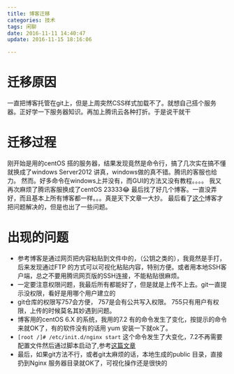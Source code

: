 ```yaml
---
title: 博客迁移
categories: 技术
tags: 闲聊
date: 2016-11-11 14:40:47
update: 2016-11-15 18:16:06

---
```


# 迁移原因
一直把博客托管在git上，但是上周突然CSS样式加载不了。就想自己搭个服务器。正好学一下服务器知识。再加上腾讯云各种打折。于是说干就干

# 迁移过程
刚开始是用的centOS 搭的服务器，结果发现竟然是命令行，搞了几次实在搞不懂就换成了windows Server2012  讲真，windows做的真不错。腾讯的客服也给力。
然而。好多命令在windows上并没有，而GUI的方法又没有教程。。。。
我又再次麻烦了腾讯客服换成了centOS  23333😂
最后找了好几个博客。一直没弄好，而且基本上所有博客都一样。。。真是天下文章一大抄。
 最后看了[这个](http://www.hansoncoder.com/2016/03/02/VPS-building-Hexo/#VPS上安装配置Git)博客才把问题解决的，但是也出了一些问题。
 
 <!--more-->
# 出现的问题

-  参考博客是通过网页把内容粘贴到文件中的，（公钥之类的），我竟然是手打，后来发现通过FTP 的方式可以可视化粘贴内容，特别方便。或者用本地SSH客户端，总之不要用腾讯网页版的SSH连接，不能粘贴很麻烦。
-  一定要注意权限问题，我最后所有都能好了，但是就是上传不上去。git一直提示没权限，看好是用哪个用户建立的
-  git仓库的权限写757会方便， 757是会有公共写入权限。 755只有用户有权限，上传的时候莫名其妙遇到问题。
-  博客用的centOS 6.X 的系统，我用的7.2 有的命令发生了变化，按提示的命令来就OK了，有的软件没有的话用 yum 安装一下就ok了。
- `[root /]# /etc/init.d/nginx start` 这个命令发生了大变化，7.2不再需要配置文件然后通过脚本启动了,参考[这篇文章](https://my.oschina.net/liucao/blog/470344)
- 最后，如果git方法不行，或者git太麻烦的话，本地生成的public 目录，直接扔到Nginx 服务器目录就OK了，可视化操作还是很快的
